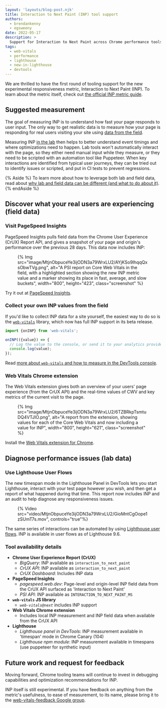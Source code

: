 ```yaml
---
layout: 'layouts/blog-post.njk'
title: Interaction to Next Paint (INP) tool support
authors:
  - brendankenny
  - egsweeny
date: 2022-05-17
description: >
  Support for Interaction to Next Paint across Chrome performance tools.
tags:
  - web-vitals
  - performance
  - lighthouse
  - new-in-lighthouse
  - devtools
---
```


We are thrilled to have the first round of tooling support for the new experimental responsiveness metric, Interaction to Next Paint (INP). To learn about the metric itself, check out [the official INP metric guide](https://web.dev/inp/).

## Suggested measurement

The goal of measuring INP is to understand how fast your page responds to user input. The only way to get realistic data is to measure how your page is responding for real users visiting your site using [data from the field](https://web.dev/lab-and-field-data-differences/#field-data).

Measuring INP [in the lab](https://web.dev/lab-and-field-data-differences/#lab-data) then helps to better understand event timings and where optimizations need to happen. Lab tools won't automatically interact with the page, so they either need manual input while they measure, or they need to be scripted with an automation tool like Puppeteer. When key interactions are identified from typical user journeys, they can be tried out to identify issues or scripted, and put in CI tests to prevent regressions.

{% Aside %}
To learn more about how to leverage both lab and field data, read about [why lab and field data can be different (and what to do about it)](https://web.dev/lab-and-field-data-differences/).
{% endAside %}

## Discover what your real users are experiencing (field data)

### Visit PageSpeed Insights

PageSpeed Insights pulls field data from the Chrome User Experience (CrUX) Report API, and gives a snapshot of your page and origin's performance over the previous 28 days. This data now includes INP:

<figure>
  {% Img src="image/MtjnObpuceYe3ijODN3a79WrxLU2/AYjKSo9IhqqQxsObwTVg.png", alt="A PSI report on Core Web Vitals in the field, with a highlighted section showing the new INP metric value and a marker showing its place in fast, average, and slow buckets", width="800", height="423", class="screenshot" %}
</figure>

Try it out at [PageSpeed Insights](https://pagespeed.web.dev/).

### Collect your own INP values from the field

If you'd like to collect INP data for a site yourself, the easiest way to do so is the [`web-vitals`](https://github.com/GoogleChrome/web-vitals/tree/f33da096d689a5a8809b58c19e8546cb88a8f78c#install-and-load-the-library) library, which now has full INP support in its beta release.

```js
import {onINP} from 'web-vitals';

onINP(({value}) => {
  // Log the value to the console, or send it to your analytics provider.
  console.log(value);
});
```

Read [more about `web-vitals` and how to measure in the DevTools console](https://web.dev/inp/#measure-inp-in-javascript).

### Web Vitals Chrome extension

The Web Vitals extension gives both an overview of your users' page experience (from the CrUX API) and the real-time values of CWV and key metrics of the current visit to the page.

<figure>
  {% Img src="image/MtjnObpuceYe3ijODN3a79WrxLU2/6TZBRkpTsmtuDQ4VTJIO.png", alt="A report from the extension, showing values for each of the Core Web Vitals and now including a value for INP", width="800", height="621", class="screenshot" %}
</figure>

Install the [Web Vitals extension for Chrome](https://chrome.google.com/webstore/detail/web-vitals/ahfhijdlegdabablpippeagghigmibma).

## Diagnose performance issues (lab data)

### Use Lighthouse User Flows

The new timespan mode in the Lighthouse Panel in DevTools lets you start Lighthouse, interact with your test page however you wish, and then get a report of what happened during that time. This report now includes INP and an audit to help diagnose any responsiveness issues.

<figure>
  {% Video src="video/MtjnObpuceYe3ijODN3a79WrxLU2/GioMntCgOope1zSUmT7s.mov", controls="true"%}
</figure>

The same series of interactions can be automated by using [Lighthouse user flows](https://web.dev/lighthouse-user-flows/). INP is available in user flows as of Lighthouse 9.6.

### Tool availability details

- **Chrome User Experience Report (CrUX)**
  - _BigQuery_: INP available as `interaction_to_next_paint`
  - _CrUX API_: INP available as `interaction_to_next_paint`
  - _CrUX Dashboard_: Includes INP data
- **PageSpeed Insights**
  - _pagespeed.web.dev_: Page-level and origin-level INP field data from the CrUX API surfaced as 'Interaction to Next Paint'
  - _PSI API_: INP available as `INTERACTION_TO_NEXT_PAINT_MS`
- **`web-vitals` JS library**
  - _`web-vitals@next`_ includes INP support
- **Web Vitals Chrome extension**
  - Includes local INP measurement and INP field data when available from the CrUX API
- **Lighthouse**
  - _Lighthouse panel in DevTools_: INP measurement available in 'timespan' mode in Chrome Canary (104)
  - _Lighthouse npm module_: INP measurement available in timespans (use puppeteer for synthetic input)

## Future work and request for feedback

Moving forward, Chrome tooling teams will continue to invest in debugging capabilities and optimization recommendations for INP.

INP itself is still experimental. If you have feedback on anything from the metric's usefulness, to ease of measurement, to its name, please bring it to the [web-vitals-feedback Google group](https://groups.google.com/g/web-vitals-feedback).
